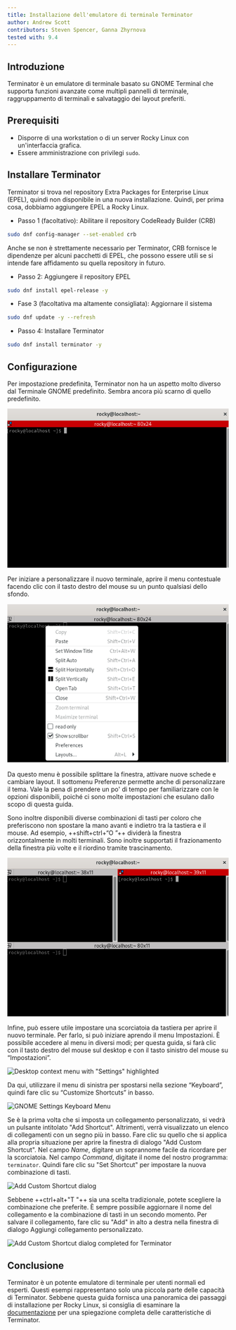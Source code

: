 ```yaml
---
title: Installazione dell'emulatore di terminale Terminator
author: Andrew Scott
contributors: Steven Spencer, Ganna Zhyrnova
tested with: 9.4
---
```


## Introduzione

Terminator è un emulatore di terminale basato su GNOME Terminal che supporta funzioni avanzate come multipli pannelli di terminale, raggruppamento di terminali e salvataggio dei layout preferiti.

## Prerequisiti

- Disporre di una workstation o di un server Rocky Linux con un'interfaccia grafica.
- Essere amministrazione con privilegi `sudo`.

## Installare Terminator

Terminator si trova nel repository Extra Packages for Enterprise Linux (EPEL), quindi non disponibile in una nuova installazione. Quindi, per prima cosa, dobbiamo aggiungere EPEL a Rocky Linux.

- Passo 1 (facoltativo): Abilitare il repository CodeReady Builder (CRB)

```bash
sudo dnf config-manager --set-enabled crb
```

Anche se non è strettamente necessario per Terminator, CRB fornisce le dipendenze per alcuni pacchetti di EPEL, che possono essere utili se si intende fare affidamento su quella repository in futuro.

- Passo 2: Aggiungere il repository EPEL

```bash
sudo dnf install epel-release -y
```

- Fase 3 (facoltativa ma altamente consigliata): Aggiornare il sistema

```bash
sudo dnf update -y --refresh
```

- Passo 4: Installare Terminator

```bash
sudo dnf install terminator -y
```

## Configurazione

Per impostazione predefinita, Terminator non ha un aspetto molto diverso dal Terminale GNOME predefinito. Sembra ancora più scarno di quello predefinito.

![Default layout of Terminator](images/terminator-01.png)

Per iniziare a personalizzare il nuovo terminale, aprire il menu contestuale facendo clic con il tasto destro del mouse su un punto qualsiasi dello sfondo.

![Terminator context menu](images/terminator-02.png)

Da questo menu è possibile splittare la finestra, attivare nuove schede e cambiare layout. Il sottomenu Preferenze permette anche di personalizzare il tema. Vale la pena di prendere un po' di tempo per familiarizzare con le opzioni disponibili, poiché ci sono molte impostazioni che esulano dallo scopo di questa guida.

Sono inoltre disponibili diverse combinazioni di tasti per coloro che preferiscono non spostare la mano avanti e indietro tra la tastiera e il mouse. Ad esempio, ++shift+ctrl+“O ”++ dividerà la finestra orizzontalmente in molti terminali. Sono inoltre supportati il frazionamento della finestra più volte e il riordino tramite trascinamento.

![Terminator window with 3 split terminals](images/terminator-03.png)

Infine, può essere utile impostare una scorciatoia da tastiera per aprire il nuovo terminale. Per farlo, si può iniziare aprendo il menu Impostazioni. È possibile accedere al menu in diversi modi; per questa guida, si farà clic con il tasto destro del mouse sul desktop e con il tasto sinistro del mouse su “Impostazioni”.

![Desktop context menu with "Settings" highlighted](images/terminator-04.png)

Da qui, utilizzare il menu di sinistra per spostarsi nella sezione “Keyboard”, quindi fare clic su “Customize Shortcuts” in basso.

![GNOME Settings Keyboard Menu](images/terminator-05.png)

Se è la prima volta che si imposta un collegamento personalizzato, si vedrà un pulsante intitolato "Add Shortcut". Altrimenti, verrà visualizzato un elenco di collegamenti con un segno più in basso. Fare clic su quello che si applica alla propria situazione per aprire la finestra di dialogo "Add Custom Shortcut". Nel campo _Name_, digitare un soprannome facile da ricordare per la scorciatoia. Nel campo _Command_, digitate il nome del nostro programma: `terminator`. Quindi fare clic su "Set Shortcut" per impostare la nuova combinazione di tasti.

![Add Custom Shortcut dialog](images/terminator-06.png)

Sebbene ++ctrl+alt+"T "++ sia una scelta tradizionale, potete scegliere la combinazione che preferite. È sempre possibile aggiornare il nome del collegamento e la combinazione di tasti in un secondo momento. Per salvare il collegamento, fare clic su "Add" in alto a destra nella finestra di dialogo Aggiungi collegamento personalizzato.

![Add Custom Shortcut dialog completed for Terminator](images/terminator-07.png)

## Conclusione

Terminator è un potente emulatore di terminale per utenti normali ed esperti. Questi esempi rappresentano solo una piccola parte delle capacità di Terminator. Sebbene questa guida fornisca una panoramica dei passaggi di installazione per Rocky Linux, si consiglia di esaminare la [documentazione](https://gnome-terminator.readthedocs.io/en/latest/) per una spiegazione completa delle caratteristiche di Terminator.
